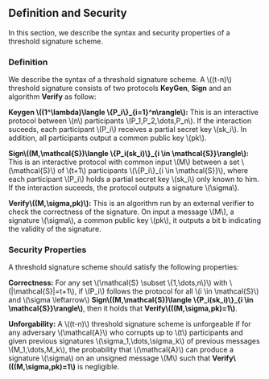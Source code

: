 ## Definition and Security

In this section, we describe the syntax and security properties of a threshold signature scheme.

### Definition

We describe the syntax of a threshold signature scheme. A \\((t-n)\\) threshold signature consists of two protocols **KeyGen**, **Sign** and an algorithm **Verify** as follow: 

**Keygen \\((1^\lambda)\langle \\{P_i\\}_{i=1}^n\rangle\\):** This is an interactive protocol between \\(n\\) participants \\(P_1,P_2,\dots,P_n\\). If the interaction suceeds, each participant \\(P_i\\) receives a partial secret key \\(sk_i\\). In addition, all participants output a common public key \\(pk\\). 

**Sign\\((M,\mathcal{S})\langle \\{P_i(sk_i)\\}_{i \in \mathcal{S}}\rangle\\):** This is an interactive protocol with common input \\(M\\) between a set \\(\mathcal{S}\\) of \\(t+1\\)  participants \\(\\{P_i\\}_{i \in \mathcal{S}}\\), where each participant \\(P_i\\) holds a partial secret key \\(sk_i\\) only known to him. If the interaction suceeds, the protocol outputs a signature \\(\sigma\\).

**Verify\\((M,\sigma,pk)\\):** This is an algorithm run by an external verifier to check the correctness of the signature. On input a message \\(M\\), a signature \\(\sigma\\), a common public key \\(pk\\), it outputs a bit b indicating the validity of the signature.

### Security Properties

A threshold signature scheme should satisfy the following properties:

**Correctness:** For any set \\(\mathcal{S} \subset \\{1,\dots,n\\}\\) with \\(|\mathcal{S}|=t+1\\), if \\(P_i\\) follows the protocol for all \\(i \in \mathcal{S}\\) and 
\\(\sigma \leftarrow\\) **Sign\\((M,\mathcal{S})\langle \\{P_i(sk_i)\\}_{i \in \mathcal{S}}\rangle\\)**, then it holds that **Verify\\(((M,\sigma,pk)=1\\)**.

**Unforgability:** A \\((t-n)\\) threshold signature scheme is unforgeable if for any adversary \\(\mathcal{A}\\) who corrupts up to \\(t\\) participants and given previous signatures \\(\sigma_1,\dots,\sigma_k\\) of previous messages \\(M_1,\dots,M_k\\), the probability that \\(\mathcal{A}\\) can produce a signature \\(\sigma\\) on an unsigned message \\(M\\) such that **Verify\\(((M,\sigma,pk)=1\\)** is negligible.